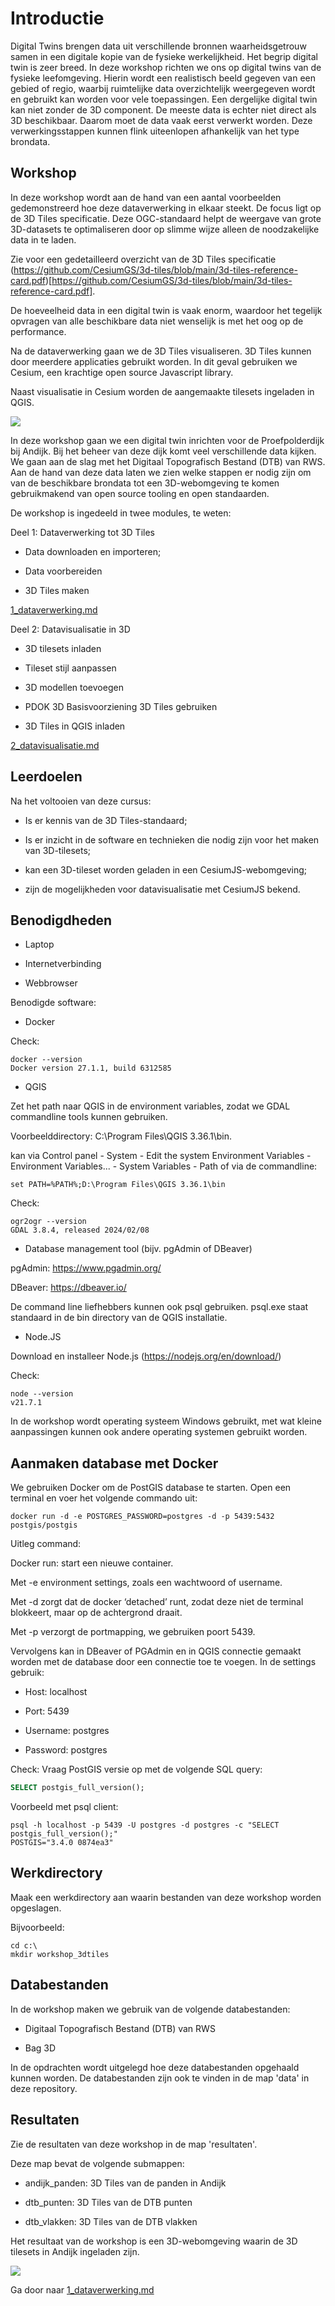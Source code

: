 # Introductie 

Digital Twins brengen data uit verschillende bronnen waarheidsgetrouw samen in een digitale kopie van de fysieke werkelijkheid. Het begrip digital twin is zeer breed. In deze workshop richten we ons op digital twins van de fysieke leefomgeving. Hierin wordt een realistisch beeld gegeven van een gebied of regio, waarbij ruimtelijke data overzichtelijk weergegeven wordt en gebruikt kan worden voor vele toepassingen. Een dergelijke digital twin kan niet zonder de 3D component. De meeste data is echter niet direct als 3D beschikbaar. Daarom moet de data vaak eerst verwerkt worden. Deze verwerkingsstappen kunnen flink uiteenlopen afhankelijk van het type brondata. 

## Workshop

In deze workshop wordt aan de hand van een aantal voorbeelden gedemonstreerd hoe deze dataverwerking in elkaar steekt. De focus ligt op de 3D Tiles specificatie. Deze OGC-standaard helpt de weergave van grote 3D-datasets te optimaliseren door op slimme wijze alleen de noodzakelijke data in te laden. 

Zie voor een gedetailleerd overzicht van de 3D Tiles specificatie (https://github.com/CesiumGS/3d-tiles/blob/main/3d-tiles-reference-card.pdf)[https://github.com/CesiumGS/3d-tiles/blob/main/3d-tiles-reference-card.pdf]. 

De hoeveelheid data in een digital twin is vaak enorm, waardoor het tegelijk opvragen van alle beschikbare data niet wenselijk is met het oog op de performance. 

Na de dataverwerking gaan we de 3D Tiles visualiseren. 3D Tiles kunnen door meerdere applicaties gebruikt worden. In dit geval gebruiken we Cesium, een krachtige open source Javascript library. 

Naast visualisatie in Cesium worden de aangemaakte tilesets ingeladen in QGIS.

<img src = "3dtiles_ecosysteem.png">

In deze workshop gaan we een digital twin inrichten voor de Proefpolderdijk bij Andijk. Bij het beheer van deze dijk komt veel verschillende data kijken. We gaan aan de slag met het Digitaal Topografisch Bestand (DTB) van RWS. Aan de hand van deze data laten we zien welke stappen er nodig zijn om van de beschikbare brondata tot een 3D-webomgeving te komen gebruikmakend van open source tooling en open standaarden.  

De workshop is ingedeeld in twee modules, te weten: 

Deel 1: Dataverwerking tot 3D Tiles 

- Data downloaden en importeren; 

- Data voorbereiden

- 3D Tiles maken 

[1_dataverwerking.md](1_dataverwerking.md)

Deel 2: Datavisualisatie in 3D

- 3D tilesets inladen 

- Tileset stijl aanpassen 

- 3D modellen toevoegen 

- PDOK 3D Basisvoorziening 3D Tiles gebruiken

- 3D Tiles in QGIS inladen

[2_datavisualisatie.md](2_datavisualisatie.md)

## Leerdoelen 


Na het voltooien van deze cursus:

- Is er kennis van de 3D Tiles-standaard;

- Is er inzicht in de software en technieken die nodig zijn voor het maken van 3D-tilesets;

- kan een 3D-tileset worden geladen in een CesiumJS-webomgeving;

- zijn de mogelijkheden voor datavisualisatie met CesiumJS bekend.

## Benodigdheden

- Laptop

- Internetverbinding

- Webbrowser

Benodigde software:

- Docker

Check:

```shell
docker --version
Docker version 27.1.1, build 6312585
```
- QGIS

Zet het path naar QGIS in de environment variables, zodat we GDAL commandline tools kunnen gebruiken.

Voorbeelddirectory: C:\Program Files\QGIS 3.36.1\bin.

kan via Control panel - System - Edit the system Environment Variables - Environment Variables... - System Variables - Path of via de commandline:

 ```shell
set PATH=%PATH%;D:\Program Files\QGIS 3.36.1\bin
```

Check:

```shell
ogr2ogr --version
GDAL 3.8.4, released 2024/02/08
```

- Database management tool (bijv. pgAdmin of DBeaver)

pgAdmin: https://www.pgadmin.org/

DBeaver: https://dbeaver.io/

De command line liefhebbers kunnen ook psql gebruiken. psql.exe staat standaard in de bin directory van de QGIS installatie.

- Node.JS 

Download en installeer Node.js (https://nodejs.org/en/download/)

Check:

```shell
node --version
v21.7.1
```

In de workshop wordt operating systeem Windows gebruikt, met wat kleine aanpassingen kunnen
ook andere operating systemen gebruikt worden. 

## Aanmaken database met Docker 

We gebruiken Docker om de PostGIS database te starten. Open een terminal en voer het volgende commando uit:

```
docker run -d -e POSTGRES_PASSWORD=postgres -d -p 5439:5432 postgis/postgis 
```

Uitleg command: 

Docker run: start een nieuwe container.

Met -e environment settings, zoals een wachtwoord of username. 

Met -d zorgt dat de docker ‘detached’ runt, zodat deze niet de terminal blokkeert, maar op de achtergrond draait. 

Met -p verzorgt de portmapping, we gebruiken poort 5439.

Vervolgens kan in DBeaver of PGAdmin en in QGIS connectie gemaakt worden met de database door een connectie toe te voegen. In de settings gebruik: 

- Host: localhost 

- Port: 5439 

- Username: postgres 

- Password: postgres 

Check: Vraag PostGIS versie op met de volgende SQL query:


```sql
SELECT postgis_full_version();
``` 

Voorbeeld met psql client:

```shell
psql -h localhost -p 5439 -U postgres -d postgres -c "SELECT postgis_full_version();"
POSTGIS="3.4.0 0874ea3"
```
## Werkdirectory

Maak een werkdirectory aan waarin bestanden van deze workshop worden opgeslagen.

Bijvoorbeeld: 

```shell
cd c:\
mkdir workshop_3dtiles
```

## Databestanden

In de workshop maken we gebruik van de volgende databestanden:

- Digitaal Topografisch Bestand (DTB) van RWS

- Bag 3D 

In de opdrachten wordt uitgelegd hoe deze databestanden opgehaald kunnen worden. De databestanden zijn ook te vinden in de map 'data' in deze repository.

## Resultaten

Zie de resultaten van deze workshop in de map 'resultaten'. 

Deze map bevat de volgende submappen:

- andijk_panden: 3D Tiles van de panden in Andijk

- dtb_punten: 3D Tiles van de DTB punten

- dtb_vlakken: 3D Tiles van de DTB vlakken

Het resultaat van de workshop is een 3D-webomgeving waarin de 3D tilesets in Andijk ingeladen zijn.

<img src = "windturbine.gif">

Ga door naar [1_dataverwerking.md](1_dataverwerking.md)
